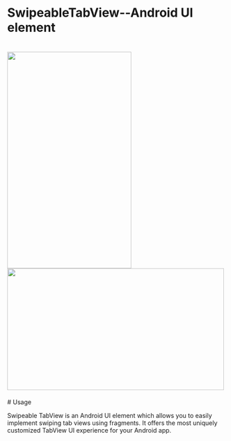 # SwipeableTabView--Android UI element
<h1 align="left">
<img src="https://cloud.githubusercontent.com/assets/11522875/18473781/6cf314de-79dc-11e6-9d39-10f0588c62c7.gif" width="285" height="498"/>
<img src="https://cloud.githubusercontent.com/assets/11522875/18474805/80ccd828-79e1-11e6-9f89-d6fd655434c8.gif" width="498" height="280"/>
</h1>
# Usage

Swipeable TabView is an Android UI element which allows you to easily implement swiping tab views using fragments. It offers the most uniquely customized TabView UI experience for your Android app.
